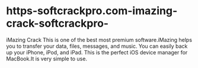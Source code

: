 # https-softcrackpro.com-imazing-crack-softcrackpro-
iMazing Crack This is one of the best most premium software.iMazing helps you to transfer your data, files, messages, and music. You can easily back up your iPhone, iPod, and iPad. This is the perfect iOS device manager for MacBook.It is very simple to use. 
